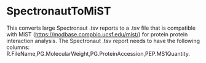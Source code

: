 # SpectronautToMiST
This converts large Spectronaut .tsv reports to a .tsv file that is compatible with MiST (https://modbase.compbio.ucsf.edu/mist/) for protein protein interaction analysis. The Spectronaut .tsv report needs to have the following columns: R.FileName,PG.MolecularWeight,PG.ProteinAccession,PEP.MS1Quantity. 
